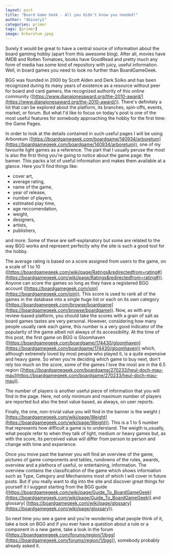 ```yaml
---
layout: post
title: "Board Game Geek - All you didn't know you needed!"
author: "4binary1"
categories: primer
tags: [primer]
image: Arboretum.jpeg
---
```

Surely it would be great to have a central source of information about the board gamimg hobby (apart from this awesome blog). After all, movies have IMDB and Rotten Tomatoes, books have GoodRead and pretty much any form of media has some kind of repository with juicy, useful information. Well, in board games you need to look no further than BoardGameGeek.

BGG was founded in 2000 by Scott Alden and Derk Solko and has been recognized during its many years of existence as a resource without peer for board and card gamers, the recognized authority of this online community ([https://www.dianajonesaward.org/the-2010-award/](https://www.dianajonesaward.org/the-2010-award/)). There's definitely a lot that can be explored about the platform, its branches, spin-offs, events, market, or forum. But what I'd like to focus on today's post is one of the most useful features for somebody approaching the hobby for the first time: the Game Pages.

In order to look at the details contained in such useful pages I will be using Arboretum ([https://boardgamegeek.com/boardgame/140934/arboretum](https://boardgamegeek.com/boardgame/140934/arboretum)), one of my favourite light games as a reference.
The part that I usually peruse the most is also the first thing you're going to notice about the game page: the banner. This packs a lot of useful information and makes them available at a glance. Here you'll find things like:

- cover art,
- average rating,
- name of the game,
- year of release,
- number of players,
- estimated play time,
- age reccomendation,
- weight,
- designers,
- artists,
- publishers,

and more. Some of these are self-explanatory but some are related to the way BGG works and represent perfectly why the site is such a good tool for the hobby.

The average rating is based on a score assigned from users to the game, on a scale of 1 to 10 ([https://boardgamegeek.com/wiki/page/Ratings&redirectedfrom=rating#](https://boardgamegeek.com/wiki/page/Ratings&redirectedfrom=rating#)). Anyone can score the games so long as they have a registered BGG account ([https://boardgamegeek.com/join](https://boardgamegeek.com/join)). This score is used to rank all of the games in the database into a single huge list or each on its own category ([https://boardgamegeek.com/browse/boardgame](https://boardgamegeek.com/browse/boardgame)). Now, as with any review-based platform, you should take the scores with a grain of salt as board games tastes are very personal. However, considering how many people usually rank each game, this number is a very good indicator of the popularity of the game albeit not always of its accessibility. At the time of this post, the first game on BGG is Gloomhaven ([https://boardgamegeek.com/boardgame/174430/gloomhaven](https://boardgamegeek.com/boardgame/174430/gloomhaven)) which, although extremely loved by most people who played it, is a quite expensive and heavy game. So when you're deciding which game to buy next, don't rely too much on the score, some of the games I love the most are in the 6.5 region ([https://boardgamegeek.com/boardgame/270233/heul-doch-mau-mau](https://boardgamegeek.com/boardgame/270233/heul-doch-mau-mau)).

The number of players is another useful piece of information that you will find in the page. Here, not only minimum and maximum number of players are reported but also the best value based, as always, on user reports.

Finally, the one, non-trivial value you will find in the banner is the weight ( [https://boardgamegeek.com/wiki/page/Weight](https://boardgamegeek.com/wiki/page/Weight)). This is a 1 to 5 number that represents how difficult a game is to understand. The weigth is,usually, what people refer to when they talk of light, medium or heavy games but, as with the score, its perceived value will differ from person to person and change with time and experience.

Once you move past the banner you will find an overview of the game, pictures of game components and tables, rundowns of the rules, awards, overview and a plethora of useful, or entertaining, information. The overview contains the classification of the game which shows information such as Type, Category and Mechanisms most of which I will cover in future posts. But if you really want to dig into the site and discover great things for yourself it I suggest starting from the BGG guide ([https://boardgamegeek.com/wiki/page/Guide_To_BoardGameGeek](https://boardgamegeek.com/wiki/page/Guide_To_BoardGameGeek)) and glossary( [https://boardgamegeek.com/wiki/page/glossary](https://boardgamegeek.com/wiki/page/glossary)).

So next time you see a game and you're wondering what people think of it, take a look on BGG and if you ever have a question about a rule or a component in a new game, take a look in the forum ([https://boardgamegeek.com/forums/region/1/bgg](https://boardgamegeek.com/forums/region/1/bgg)), somebody probably already asked it.